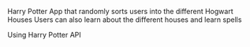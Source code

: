 Harry Potter App that randomly sorts users into the different Hogwart Houses 
Users can also learn about the different houses and learn spells 

Using Harry Potter API 
